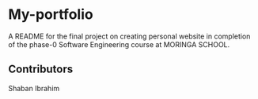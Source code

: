 # My-portfolio
A README for the final project on creating personal website in completion of the phase-0  Software Engineering course at MORINGA SCHOOL.

## Contributors

 Shaban Ibrahim